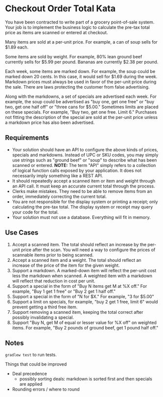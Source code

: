 # Checkout Order Total Kata

You have been contracted to write part of a grocery point-of-sale system. Your job is to implement the business logic to calculate the pre-tax total price as items are scanned or entered at checkout.

Many items are sold at a per-unit price. For example, a can of soup sells for $1.89 each.

Some items are sold by weight. For example, 80% lean ground beef currently sells for $5.99 per pound. Bananas are currently $2.38 per pound.

Each week, some items are marked down. For example, the soup could be marked down 20 cents. In this case, it would sell for $1.69 during the week. Markdown prices must always be used in favor of the per-unit price during the sale. There are laws protecting the customer from false advertising.

Along with the markdowns, a set of specials are advertised each week. For example, the soup could be advertised as "buy one, get one free" or "buy two, get one half off" or "three cans for $5.00." Sometimes limits are placed on these specials. For example, "Buy two, get one free. Limit 6." Purchases not fitting the description of the special are sold at the per-unit price unless a markdown price has also been advertised.
## Requirements
* Your solution should have an API to configure the above kinds of prices, specials and markdowns. Instead of UPC or SKU codes, you may simply use strings such as "ground beef" or "soup" to describe what has been scanned or entered. **NOTE:** The term "API" simply refers to a collection of logical function calls exposed by your application. It does not necessarily imply something like a REST API.
* It should repeatedly accept a scanned item or item and weight through an API call. It must keep an accurate current total through the process.
* Clerks make mistakes. They need to be able to remove items from an order, immediately correcting the current total.
* You are not responsible for the display system or printing a receipt; only calculating the pre-tax total. The display system or receipt may query your code for the total.
* Your solution must not use a database. Everything will fit in memory.
## Use Cases
1. Accept a scanned item. The total should reflect an increase by the per-unit price after the scan. You will need a way to configure the prices of scannable items prior to being scanned.
2. Accept a scanned item and a weight. The total should reflect an increase of the price of the item for the given weight.
3. Support a markdown. A marked-down item will reflect the per-unit cost less the markdown when scanned. A weighted item with a markdown will reflect that reduction in cost per unit.
4. Support a special in the form of "Buy N items get M at %X off." For example, "Buy 1 get 1 free" or "Buy 2 get 1 half off."
5. Support a special in the form of "N for $X." For example, "3 for $5.00"
6. Support a limit on specials, for example, "buy 2 get 1 free, limit 6" would prevent getting a third free item.
7. Support removing a scanned item, keeping the total correct after possibly invalidating a special.
8. Support "Buy N, get M of equal or lesser value for %X off" on weighted items. For example, "Buy 2 pounds of ground beef, get 1 pound half off."


## Notes

`gradlew test` to run tests.

Things that could be improved
- Deal precedence 
  - possibly sorting deals: markdown is sorted first and then specials are applied
- Rounding errors / where to round
